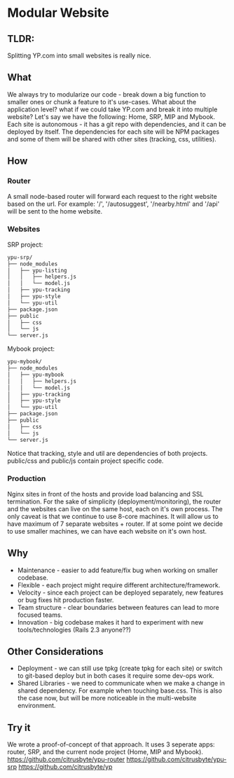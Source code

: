 # Modular Website

## TLDR:
Splitting YP.com into small websites is really nice.

## What
We always try to modularize our code - break down a big function to smaller ones or chunk a feature to it's use-cases.
What about the application level? what if we could take YP.com and break it into multiple website?
Let's say we have the following: Home, SRP, MIP and Mybook. 
Each site is autonomous - it has a git repo with dependencies, and it can be deployed by itself.
The dependencies for each site will be NPM packages and some of them will be shared with other sites (tracking, css, utilities).

## How

### Router
A small node-based router will forward each request to the right website based on the url.
For example:  '/', '/autosuggest', '/nearby.html' and '/api' will be sent to the home website.


### Websites
SRP project:

```bash
ypu-srp/
├── node_modules
│   ├── ypu-listing
│   │   ├── helpers.js
│   │   └── model.js
│   ├── ypu-tracking
│   ├── ypu-style
│   └── ypu-util
├── package.json
├── public
│   ├── css
│   └── js
└── server.js
```

Mybook project:

```bash
ypu-mybook/
├── node_modules
│   ├── ypu-mybook
│   │   ├── helpers.js
│   │   └── model.js
│   ├── ypu-tracking
│   ├── ypu-style
│   └── ypu-util
├── package.json
├── public
│   ├── css
│   └── js
└── server.js
```

Notice that tracking, style and util are dependencies of both projects. public/css and public/js contain project specific code.

### Production

Nginx sites in front of the hosts and provide load balancing and SSL termination.
For the sake of simplicity (deployment/monitoring), the router and the websites can live on the same host, each on it's own process.
The only caveat is that we continue to use 8-core machines. It will allow us to have maximum of 7 separate websites + router.
If at some point we decide to use smaller machines, we can have each website on it's own host.

## Why

* Maintenance - easier to add feature/fix bug when working on smaller codebase.
* Flexible - each project might require different architecture/framework.
* Velocity - since each project can be deployed separately, new features or bug fixes hit production faster.
* Team structure - clear boundaries between features can lead to more focused teams.
* Innovation - big codebase makes it hard to experiment with new tools/technologies (Rails 2.3 anyone??)

## Other Considerations

* Deployment - we can still use tpkg (create tpkg for each site) or switch to git-based deploy but in both cases it require some dev-ops work.
* Shared Libraries - we need to communicate when we make a change in shared dependency. For example when touching base.css.
This is also the case now, but will be more noticeable in the multi-website environment.

## Try it
We wrote a proof-of-concept of that approach. It uses 3 seperate apps: router, SRP, and the current node project (Home, MIP and Mybook).
https://github.com/citrusbyte/ypu-router
https://github.com/citrusbyte/ypu-srp
https://github.com/citrusbyte/yp

